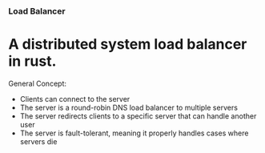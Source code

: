### Load Balancer
# A distributed system load balancer in rust.


General Concept:
* Clients can connect to the server
* The server is a round-robin DNS load balancer to multiple servers
* The server redirects clients to a specific server that can handle another user
* The server is fault-tolerant, meaning it properly handles cases where servers die
